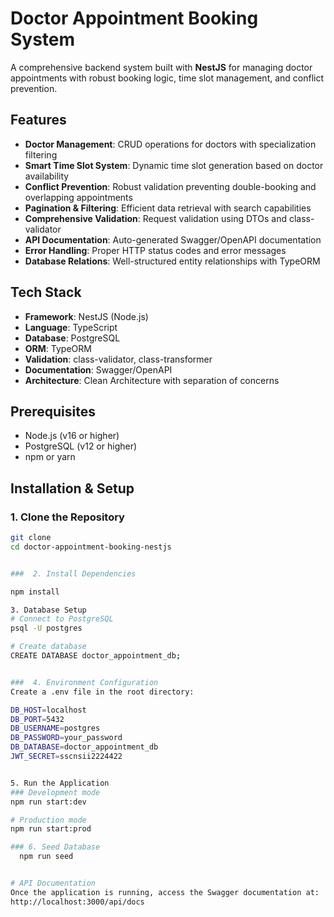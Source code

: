 #  Doctor Appointment Booking System

A comprehensive backend system built with **NestJS** for managing doctor appointments with robust booking logic, time slot management, and conflict prevention.

##  Features

- **Doctor Management**: CRUD operations for doctors with specialization filtering
- **Smart Time Slot System**: Dynamic time slot generation based on doctor availability
- **Conflict Prevention**: Robust validation preventing double-booking and overlapping appointments
- **Pagination & Filtering**: Efficient data retrieval with search capabilities
- **Comprehensive Validation**: Request validation using DTOs and class-validator
- **API Documentation**: Auto-generated Swagger/OpenAPI documentation
- **Error Handling**: Proper HTTP status codes and error messages
- **Database Relations**: Well-structured entity relationships with TypeORM

##  Tech Stack

- **Framework**: NestJS (Node.js)
- **Language**: TypeScript
- **Database**: PostgreSQL
- **ORM**: TypeORM
- **Validation**: class-validator, class-transformer
- **Documentation**: Swagger/OpenAPI
- **Architecture**: Clean Architecture with separation of concerns

##  Prerequisites

- Node.js (v16 or higher)
- PostgreSQL (v12 or higher)
- npm or yarn

##  Installation & Setup

### 1. Clone the Repository
```bash
git clone 
cd doctor-appointment-booking-nestjs


###  2. Install Dependencies

npm install

3. Database Setup
# Connect to PostgreSQL
psql -U postgres

# Create database
CREATE DATABASE doctor_appointment_db;


###  4. Environment Configuration
Create a .env file in the root directory:

DB_HOST=localhost
DB_PORT=5432
DB_USERNAME=postgres
DB_PASSWORD=your_password
DB_DATABASE=doctor_appointment_db
JWT_SECRET=sscnsii2224422


5. Run the Application
### Development mode
npm run start:dev

# Production mode
npm run start:prod

### 6. Seed Database 
  npm run seed


# API Documentation
Once the application is running, access the Swagger documentation at:
http://localhost:3000/api/docs
